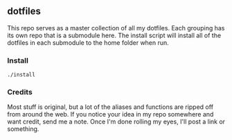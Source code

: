 ## dotfiles ##

This repo serves as a master collection of all my dotfiles. Each grouping has its own repo that is a submodule here. The install script will install all of the dotfiles in each submodule to the home folder when run.

### Install ###

    ./install

### Credits ####

Most stuff is original, but a lot of the aliases and functions are ripped off from around the web. If you notice your idea in my repo somewhere and want credit, send me a note. Once I'm done rolling my eyes, I'll post a link or something.
